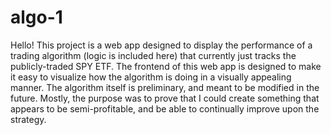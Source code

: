 # algo-1
Hello! This project is a web app designed to display the performance of a trading algorithm (logic is included here) that currently just tracks the publicly-traded SPY ETF. The frontend of this web app is designed to make it easy to visualize how the algorithm is doing in a visually appealing manner. The algorithm itself is preliminary, and meant to be modified in the future. Mostly, the purpose was to prove that I could create something that appears to be semi-profitable, and be able to continually improve upon the strategy. 